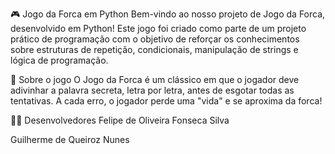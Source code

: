 🎮 Jogo da Forca em Python
Bem-vindo ao nosso projeto de Jogo da Forca, desenvolvido em Python!
Este jogo foi criado como parte de um projeto prático de programação com o objetivo de reforçar os conhecimentos sobre estruturas de repetição, condicionais, manipulação de strings e lógica de programação.

🧠 Sobre o jogo
O Jogo da Forca é um clássico em que o jogador deve adivinhar a palavra secreta, letra por letra, antes de esgotar todas as tentativas. A cada erro, o jogador perde uma "vida" e se aproxima da forca!

👨‍💻 Desenvolvedores
Felipe de Oliveira Fonseca Silva

Guilherme de Queiroz Nunes
